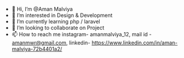 - 👋 Hi, I’m @Aman Malviya
- 👀 I’m interested in Design & Development
- 🌱 I’m currently learning php / laravel 
- 💞️ I’m looking to collaborate on Project 
- 📫 How to reach me instagram- amanmalviya_12,
                    mail id - amanmwr@gmail.com,
     linkedin- https://www.linkedin.com/in/aman-malviya-72b4401a2/


<!---
amanmwr/amanmwr is a ✨ special ✨ repository because its `README.md` (this file) appears on your GitHub profile.
You can click the Preview link to take a look at your changes.
--->
